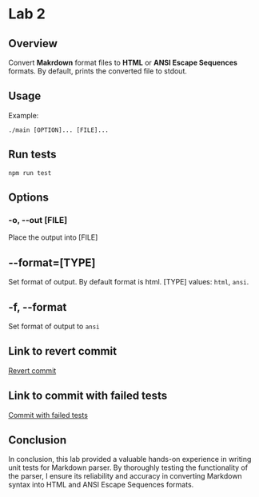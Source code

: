 # Lab 2

## Overview

Convert **Makrdown** format files to **HTML** or **ANSI Escape Sequences** formats.
By default, prints the converted file to stdout.

## Usage

Example:

    ./main [OPTION]... [FILE]...

## Run tests
    
    npm run test

## Options

### -o, --out [FILE]
Place the output into [FILE]

## -\-format=[TYPE]
Set format of output. By default format is html.
[TYPE] values: `html`, `ansi`.

## -f, --format
Set format of output to `ansi`

## Link to revert commit
[Revert commit](https://github.com/magicvegetable/mtrpz2/commit/35b2851f0caf5b3372eb3e1deee22ac97715e0df)


## Link to commit with failed tests
[Commit with failed tests](https://github.com/magicvegetable/mtrpz2/commit/5ebbccc5fe41f2d7cd4d5cb1f8d98c2e47eee3ce)

## Conclusion
In conclusion, this lab provided a valuable hands-on experience in writing unit tests for Markdown parser. By thoroughly testing the functionality of the parser, I ensure its reliability and accuracy in converting Markdown syntax into HTML and ANSI Escape Sequences formats.
